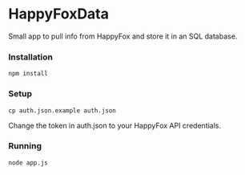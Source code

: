 # HappyFoxData
Small app to pull info from HappyFox and store it in an SQL database.

### Installation

`npm install`

### Setup

`cp auth.json.example auth.json`

Change the token in auth.json to your HappyFox API credentials.

### Running

`node app.js`

